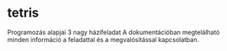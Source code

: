 # tetris
Programozás alapjai 3 nagy házifeladat
A dokumentációban megtelálható minden információ a feladattal és a megvalósítással kapcsolatban.
